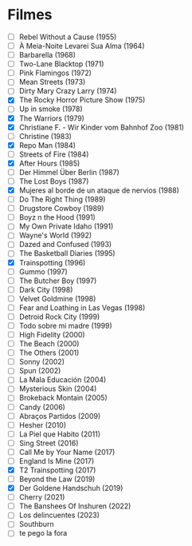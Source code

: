 # Filmes

- [ ] Rebel Without a Cause (1955)
- [ ] À Meia-Noite Levarei Sua Alma (1964)
- [ ] Barbarella (1968)
- [ ] Two-Lane Blacktop (1971)
- [ ] Pink Flamingos (1972)
- [ ] Mean Streets (1973)
- [ ] Dirty Mary Crazy Larry (1974)
- [x] The Rocky Horror Picture Show (1975)
- [ ] Up in smoke (1978)
- [x] The Warriors (1979)
- [x] Christiane F. - Wir Kinder vom Bahnhof Zoo (1981)
- [ ] Christine (1983)
- [x] Repo Man (1984)
- [ ] Streets of Fire (1984)
- [x] After Hours (1985)
- [ ] Der Himmel Über Berlin (1987)
- [ ] The Lost Boys (1987)
- [x] Mujeres al borde de un ataque de nervios (1988)
- [ ] Do The Right Thing (1989)
- [ ] Drugstore Cowboy (1989)
- [ ] Boyz n the Hood (1991)
- [ ] My Own Private Idaho (1991)
- [ ] Wayne's World (1992)
- [ ] Dazed and Confused (1993)
- [ ] The Basketball Diaries (1995)
- [x] Trainspotting (1996)
- [ ] Gummo (1997)
- [ ] The Butcher Boy (1997)
- [ ] Dark City (1998)
- [ ] Velvet Goldmine (1998)
- [ ] Fear and Loathing in Las Vegas (1998)
- [ ] Detroid Rock City (1999)
- [ ] Todo sobre mi madre (1999)
- [ ] High Fidelity (2000)
- [ ] The Beach (2000)
- [ ] The Others (2001)
- [ ] Sonny (2002)
- [ ] Spun (2002)
- [ ] La Mala Educación (2004)
- [ ] Mysterious Skin (2004)
- [ ] Brokeback Montain (2005)
- [ ] Candy (2006)
- [ ] Abraços Partidos (2009)
- [ ] Hesher (2010)
- [ ] La Piel que Habito (2011)
- [ ] Sing Street (2016)
- [ ] Call Me by Your Name (2017)
- [ ] England Is Mine (2017)
- [x] T2 Trainspotting (2017)
- [ ] Beyond the Law (2019)
- [x] Der Goldene Handschuh (2019)
- [ ] Cherry (2021)
- [ ] The Banshees Of Inshuren (2022)
- [ ] Los delincuentes (2023)
- [ ] Southburn
- [ ] te pego la fora
